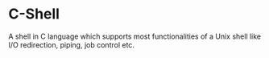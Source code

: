 # C-Shell
A shell in C language which supports most functionalities of a Unix shell like I/O redirection, piping, job control etc.
